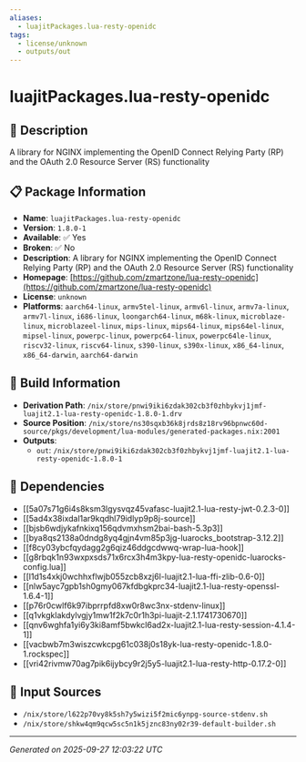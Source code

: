 ```yaml
---
aliases:
  - luajitPackages.lua-resty-openidc
tags:
  - license/unknown
  - outputs/out
---
```


# luajitPackages.lua-resty-openidc

## 📝 Description

A library for NGINX implementing the OpenID Connect Relying Party (RP) and the OAuth 2.0 Resource Server (RS) functionality

## 📋 Package Information

- **Name**: `luajitPackages.lua-resty-openidc`
- **Version**: `1.8.0-1`
- **Available**: ✅ Yes
- **Broken**: ✅ No
- **Description**: A library for NGINX implementing the OpenID Connect Relying Party (RP) and the OAuth 2.0 Resource Server (RS) functionality
- **Homepage**: [https://github.com/zmartzone/lua-resty-openidc](https://github.com/zmartzone/lua-resty-openidc)
- **License**: `unknown`
- **Platforms**: `aarch64-linux`, `armv5tel-linux`, `armv6l-linux`, `armv7a-linux`, `armv7l-linux`, `i686-linux`, `loongarch64-linux`, `m68k-linux`, `microblaze-linux`, `microblazeel-linux`, `mips-linux`, `mips64-linux`, `mips64el-linux`, `mipsel-linux`, `powerpc-linux`, `powerpc64-linux`, `powerpc64le-linux`, `riscv32-linux`, `riscv64-linux`, `s390-linux`, `s390x-linux`, `x86_64-linux`, `x86_64-darwin`, `aarch64-darwin`

## 🔧 Build Information

- **Derivation Path**: `/nix/store/pnwi9iki6zdak302cb3f0zhbykvj1jmf-luajit2.1-lua-resty-openidc-1.8.0-1.drv`
- **Source Position**: `/nix/store/ns30sqxb36k8jrds8z18rv96bpnwc60d-source/pkgs/development/lua-modules/generated-packages.nix:2001`
- **Outputs**:
  - `out`:  `/nix/store/pnwi9iki6zdak302cb3f0zhbykvj1jmf-luajit2.1-lua-resty-openidc-1.8.0-1`

## 🔗 Dependencies

- [[5a07s71g6i4s8ksm3lgysvqz45vafasc-luajit2.1-lua-resty-jwt-0.2.3-0]]
- [[5ad4x38ixdal1ar9kqdhl79idlyp9p8j-source]]
- [[bjsb6wdjykafnkixq156qdvmxhsm2bai-bash-5.3p3]]
- [[bya8qs2138a0dndg8yq4gjn4vm85p3jg-luarocks_bootstrap-3.12.2]]
- [[f8cy03ybcfqydagg2g6qiz46ddgcdwwq-wrap-lua-hook]]
- [[g8rbqk1n93wxpxsds71x6rcx3h4m3kpy-lua-resty-openidc-luarocks-config.lua]]
- [[l1d1s4xkj0wchhxflwjb055zcb8xzj6l-luajit2.1-lua-ffi-zlib-0.6-0]]
- [[nlw5ayc7gpb1sh0gmy067kfdbgkprc34-luajit2.1-lua-resty-openssl-1.6.4-1]]
- [[p76r0cwlf6k97ibprrpfd8xw0r8wc3nx-stdenv-linux]]
- [[q1vkgklakdylvgjy1mw1f2k7c0r1h3pi-luajit-2.1.1741730670]]
- [[qnv6wghfa1yi6y3ki8amf5bwkcl6ad2x-luajit2.1-lua-resty-session-4.1.4-1]]
- [[vacbwb7m3wiszcwkcpg61c038j0s18yk-lua-resty-openidc-1.8.0-1.rockspec]]
- [[vri42rivmw70ag7pik6ijybcy9r2j5y5-luajit2.1-lua-resty-http-0.17.2-0]]

## 📁 Input Sources

- `/nix/store/l622p70vy8k5sh7y5wizi5f2mic6ynpg-source-stdenv.sh`
- `/nix/store/shkw4qm9qcw5sc5n1k5jznc83ny02r39-default-builder.sh`

---
*Generated on 2025-09-27 12:03:22 UTC*
